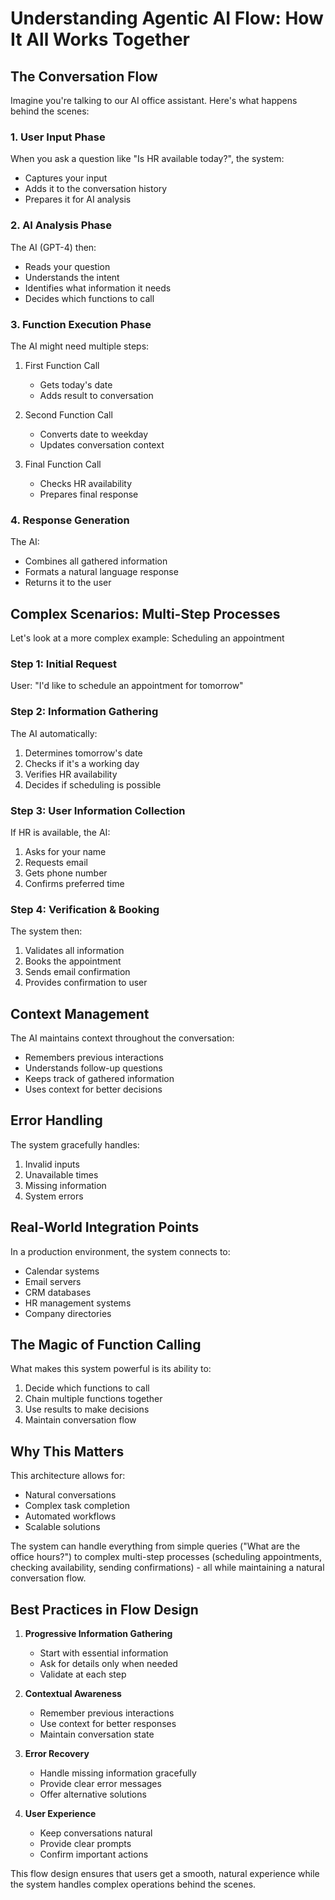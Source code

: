 # Understanding Agentic AI Flow: How It All Works Together

## The Conversation Flow

Imagine you're talking to our AI office assistant. Here's what happens behind the scenes:

### 1. User Input Phase
When you ask a question like "Is HR available today?", the system:
- Captures your input
- Adds it to the conversation history
- Prepares it for AI analysis

### 2. AI Analysis Phase
The AI (GPT-4) then:
- Reads your question
- Understands the intent
- Identifies what information it needs
- Decides which functions to call

### 3. Function Execution Phase
The AI might need multiple steps:
1. First Function Call
   - Gets today's date
   - Adds result to conversation

2. Second Function Call
   - Converts date to weekday
   - Updates conversation context

3. Final Function Call
   - Checks HR availability
   - Prepares final response

### 4. Response Generation
The AI:
- Combines all gathered information
- Formats a natural language response
- Returns it to the user

## Complex Scenarios: Multi-Step Processes

Let's look at a more complex example: Scheduling an appointment

### Step 1: Initial Request
User: "I'd like to schedule an appointment for tomorrow"

### Step 2: Information Gathering
The AI automatically:
1. Determines tomorrow's date
2. Checks if it's a working day
3. Verifies HR availability
4. Decides if scheduling is possible

### Step 3: User Information Collection
If HR is available, the AI:
1. Asks for your name
2. Requests email
3. Gets phone number
4. Confirms preferred time

### Step 4: Verification & Booking
The system then:
1. Validates all information
2. Books the appointment
3. Sends email confirmation
4. Provides confirmation to user

## Context Management

The AI maintains context throughout the conversation:
- Remembers previous interactions
- Understands follow-up questions
- Keeps track of gathered information
- Uses context for better decisions

## Error Handling

The system gracefully handles:
1. Invalid inputs
2. Unavailable times
3. Missing information
4. System errors

## Real-World Integration Points

In a production environment, the system connects to:
- Calendar systems
- Email servers
- CRM databases
- HR management systems
- Company directories

## The Magic of Function Calling

What makes this system powerful is its ability to:
1. Decide which functions to call
2. Chain multiple functions together
3. Use results to make decisions
4. Maintain conversation flow

## Why This Matters

This architecture allows for:
- Natural conversations
- Complex task completion
- Automated workflows
- Scalable solutions

The system can handle everything from simple queries ("What are the office hours?") to complex multi-step processes (scheduling appointments, checking availability, sending confirmations) - all while maintaining a natural conversation flow.

## Best Practices in Flow Design

1. **Progressive Information Gathering**
   - Start with essential information
   - Ask for details only when needed
   - Validate at each step

2. **Contextual Awareness**
   - Remember previous interactions
   - Use context for better responses
   - Maintain conversation state

3. **Error Recovery**
   - Handle missing information gracefully
   - Provide clear error messages
   - Offer alternative solutions

4. **User Experience**
   - Keep conversations natural
   - Provide clear prompts
   - Confirm important actions

This flow design ensures that users get a smooth, natural experience while the system handles complex operations behind the scenes.
